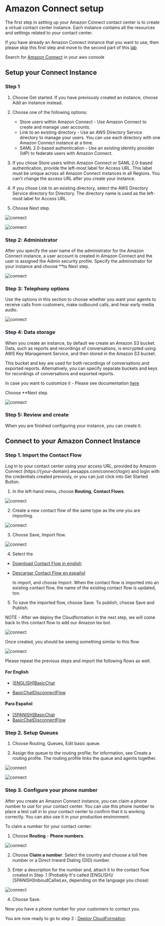 # Amazon Connect setup

The first step in setting up your Amazon Connect contact center is to create a virtual contact center instance. Each instance contains all the resources and settings related to your contact center.

If you have already an Amazon Connect instance that you want to use, then please skip this first step and move to the second part of this [lab](https://github.com/andres-lindo/aws-multichannel-customer-engagement/blob/master/labs/01_AmazonConnect/README.md#connect-to-your-amazon-connect-instance)

Search for [Amazon Connect](https://console.aws.amazon.com/connect) in your aws console 

## Setup your Connect Instance

### Step 1

1. Choose Get started. If you have previously created an instance, choose Add an instance instead.

2. Choose one of the following options:
   - Store users within Amazon Connect - Use Amazon Connect to create and manage user accounts.
   - Link to an existing directory - Use an AWS Directory Service directory to manage your users. You can use each directory with one Amazon Connect instance at a time.
   - SAML 2.0-based authentication - Use an existing identity provider (IdP) to federate users with Amazon Connect.

3. If you chose Store users within Amazon Connect or SAML 2.0-based authentication, provide the left-most label for Access URL. This label must be unique across all Amazon Connect instances in all Regions. You can't change the access URL after you create your instance.

4. If you chose Link to an existing directory, select the AWS Directory Service directory for Directory. The directory name is used as the left-most label for Access URL.

5. Choose Next step.


![connect](./images/image%20(3).png)

![connect](./images/image%20(4).png)

### Step 2: Administrator

After you specify the user name of the administrator for the Amazon Connect instance, a user account is created in Amazon Connect and the user is assigned the Admin security profile. Specify the administrator for your instance and choose **to Next step.


![connect](./images/image%20(5).png)

### Step 3: Telephony options

Use the options in this section to choose whether you want your agents to receive calls from customers, make outbound calls, and hear early media audio.

![connect](./images/image%20(6).png)

### Step 4: Data storage

When you create an instance, by default we create an Amazon S3 bucket. Data, such as reports and recordings of conversations, is encrypted using AWS Key Management Service, and then stored in the Amazon S3 bucket.

This bucket and key are used for both recordings of conversations and exported reports. Alternatively, you can specify separate buckets and keys for recordings of conversations and exported reports.

In case you want to customize it - Please see documentation [here](https://docs.aws.amazon.com/connect/latest/adminguide/amazon-connect-instances.html)

Choose **Next step.

![connect](./images/image%20(7).png)

### Step 5: Review and create
When you are finished configuring your instance, you can create it.


## Connect to your Amazon Connect Instance


### Step 1. Import the Contact Flow

Log in to your contact center using your access URL, provided by Amazon Connect (https://{your-domain}.awsapps.com/connect/login) and login with the credentials created previosly, or you can just click into Get Started Button. 



1. In the left-hand menu, choose **Routing**, **Contact Flows**.

![connect](./images/image%20(11).png)

2. Create a new contact flow of the same type as the one you are importing.

![connect](./images/image%20(12).png)

3. Choose Save, Import flow.

![connect](./images/image%20(13).png)

4. Select the 

- [Download Contact Flow in english](../../bot-definition/amazon-connect/contact-flow/en-US/[en-US]InboudCallwLex) 

- [Descargar Contact Flow en español](../01_Connect/files/[ENGLISH]InboudCallwLex) 

   to import, and choose Import. When the contact flow is imported into an existing contact flow, the name of the existing contact flow is updated, too.

5. To save the imported flow, choose Save. To publish, choose Save and Publish.

NOTE - After we deploy the Cloudformation in the next step, we will come back to this contact flow to add our Amazon lex bot.

![connect](./images/image%20(14).png)

Once created, you should be seeing something similar to this flow

![connect](./images/image%20(16).png)

Please repeat the previous steps and import the following flows as well.

#### For English

- [[ENGLISH]BasicChat](../01_Connect/files/[ENGLISH]BasicChat)

- [BasicChatDisconnectFlow](../01_Connect/files/BasicChatDisconnectFlow)

#### Para Español

- [[SPANISH]BasicChat](../01_Connect/files/[SPANISH]BasicChat)
- [BasicChatDisconnectFlow](../01_Connect/files/BasicChatDisconnectFlow)

### Step 2. Setup Queues

1. Choose Routing, Queues, Edit basic  queue.

2. Assign the queue to the routing profile; for information, see Create a routing profile. The routing profile links the queue and agents together.

![connect](./images/image%20(17).png)

![connect](./images/image%20(18).png)

### Step 3. Configure your phone number

After you create an Amazon Connect instance, you can claim a phone number to use for your contact center. You can use this phone number to place a test call in to your contact center to confirm that it is working correctly. You can also use it in your production environment.

To claim a number for your contact center:

1. Choose **Routing** - **Phone numbers**.

![connect](./images/image%20(39)2.png)

2. Choose **Claim a number**. Select the country and choose a toll free number or a Direct Inward Dialing (DID) number.

3. Enter a description for the number and, attach it to the contact flow created in Step .1 (Probably It's called [ENGLISH]/ [SPANISH]InboudCallwLex, depending on the language you chose)

![connect](./images/image%20(44)2.png)

4. Choose Save.

Now you have a phone number for your customers to contact you.

You are now ready to go to step 2 : [Deploy CloudFormation](../02_CloudFormation/README.md)
